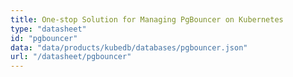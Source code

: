 ```yaml
---
title: One-stop Solution for Managing PgBouncer on Kubernetes
type: "datasheet"
id: "pgbouncer"
data: "data/products/kubedb/databases/pgbouncer.json"
url: "/datasheet/pgbouncer"
---
```

